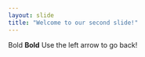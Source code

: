 ```yaml
---
layout: slide
title: "Welcome to our second slide!"
---
```

Bold **Bold**
Use the left arrow to go back!
